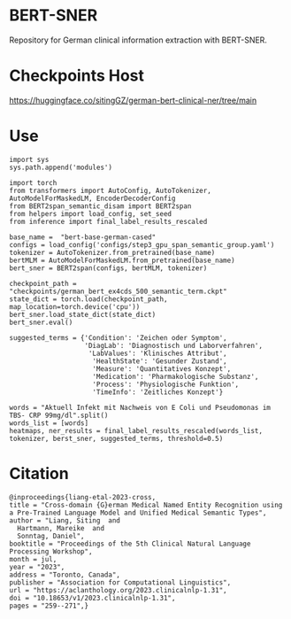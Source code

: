 # BERT-SNER
Repository for German clinical information extraction with BERT-SNER.

# Checkpoints Host
https://huggingface.co/sitingGZ/german-bert-clinical-ner/tree/main

# Use
    import sys
    sys.path.append('modules')
    
    import torch
    from transformers import AutoConfig, AutoTokenizer, AutoModelForMaskedLM, EncoderDecoderConfig
    from BERT2span_semantic_disam import BERT2span
    from helpers import load_config, set_seed
    from inference import final_label_results_rescaled

    base_name =  "bert-base-german-cased"
    configs = load_config('configs/step3_gpu_span_semantic_group.yaml')
    tokenizer = AutoTokenizer.from_pretrained(base_name)
    bertMLM = AutoModelForMaskedLM.from_pretrained(base_name)
    bert_sner = BERT2span(configs, bertMLM, tokenizer)
    
    checkpoint_path = "checkpoints/german_bert_ex4cds_500_semantic_term.ckpt"
    state_dict = torch.load(checkpoint_path, map_location=torch.device('cpu'))
    bert_sner.load_state_dict(state_dict)
    bert_sner.eval()
    
    suggested_terms = {'Condition': 'Zeichen oder Symptom',
                       'DiagLab': 'Diagnostisch und Laborverfahren',
                        'LabValues': 'Klinisches Attribut',
                         'HealthState': 'Gesunder Zustand',
                         'Measure': 'Quantitatives Konzept',
                         'Medication': 'Pharmakologische Substanz',
                         'Process': 'Physiologische Funktion',
                         'TimeInfo': 'Zeitliches Konzept'}

    words = "Aktuell Infekt mit Nachweis von E Coli und Pseudomonas im TBS- CRP 99mg/dl".split()
    words_list = [words]
    heatmaps, ner_results = final_label_results_rescaled(words_list, tokenizer, berst_sner, suggested_terms, threshold=0.5)
    
    
    

    
    
    

# Citation
    @inproceedings{liang-etal-2023-cross,
    title = "Cross-domain {G}erman Medical Named Entity Recognition using a Pre-Trained Language Model and Unified Medical Semantic Types",
    author = "Liang, Siting  and
      Hartmann, Mareike  and
      Sonntag, Daniel",
    booktitle = "Proceedings of the 5th Clinical Natural Language Processing Workshop",
    month = jul,
    year = "2023",
    address = "Toronto, Canada",
    publisher = "Association for Computational Linguistics",
    url = "https://aclanthology.org/2023.clinicalnlp-1.31",
    doi = "10.18653/v1/2023.clinicalnlp-1.31",
    pages = "259--271",}
